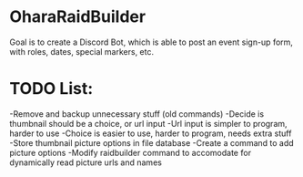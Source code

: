 # OharaRaidBuilder

Goal is to create a Discord Bot, which is able to post an event sign-up form, with roles, dates, special markers, etc.


# TODO List:
-Remove and backup unnecessary stuff (old commands)
-Decide is thumbnail should be a choice, or url input
  -Url input is simpler to program, harder to use
  -Choice is easier to use, harder to program, needs extra stuff
    -Store thumbnail picture options in file database
    -Create a command to add picture options
    -Modify raidbuilder command to accomodate for dynamically read picture urls and names
